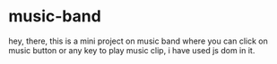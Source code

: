 # music-band
hey, there, this is a mini project on music band where you can click on music button or any key to play music clip, 
i have used js dom in it. 
